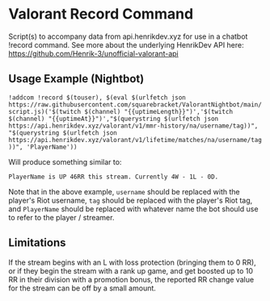 # Valorant Record Command
Script(s) to accompany data from api.henrikdev.xyz for use in a chatbot !record command. See more about the underlying HenrikDev API here: https://github.com/Henrik-3/unofficial-valorant-api


## Usage Example (Nightbot)
```!addcom !record $(touser), $(eval $(urlfetch json https://raw.githubusercontent.com/squarebracket/ValorantNightbot/main/script.js)('$(twitch $(channel) "{{uptimeLength}}")','$(twitch $(channel) "{{uptimeAt}}")',"$(querystring $(urlfetch json https://api.henrikdev.xyz/valorant/v1/mmr-history/na/username/tag))", "$(querystring $(urlfetch json https://api.henrikdev.xyz/valorant/v1/lifetime/matches/na/username/tag))", 'PlayerName'))```
 
 Will produce something similar to:
 ```
 PlayerName is UP 46RR this stream. Currently 4W - 1L - 0D.
 ```

Note that in the above example, `username` should be replaced with the player's Riot username, `tag` should be replaced with the player's Riot tag, and `PlayerName` should be replaced with whatever name the bot should use to refer to the player / streamer.


## Limitations
If the stream begins with an L with loss protection (bringing them to 0 RR), or if they begin the stream with a rank up game, and get boosted up to 10 RR in their division with a promotion bonus, the reported RR change value for the stream can be off by a small amount.
